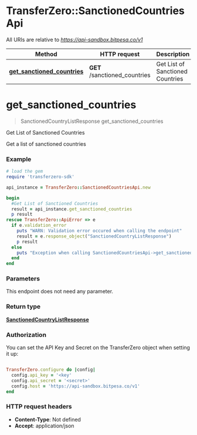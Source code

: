 # TransferZero::SanctionedCountriesApi

All URIs are relative to *https://api-sandbox.bitpesa.co/v1*

Method | HTTP request | Description
------------- | ------------- | -------------
[**get_sanctioned_countries**](SanctionedCountriesApi.md#get_sanctioned_countries) | **GET** /sanctioned_countries | Get List of Sanctioned Countries


# **get_sanctioned_countries**
> SanctionedCountryListResponse get_sanctioned_countries

Get List of Sanctioned Countries

Get a list of sanctioned countries

### Example
```ruby
# load the gem
require 'transferzero-sdk'

api_instance = TransferZero::SanctionedCountriesApi.new

begin
  #Get List of Sanctioned Countries
  result = api_instance.get_sanctioned_countries
  p result
rescue TransferZero::ApiError => e
  if e.validation_error
    puts "WARN: Validation error occured when calling the endpoint"
    result = e.response_object("SanctionedCountryListResponse")
    p result
  else
    puts "Exception when calling SanctionedCountriesApi->get_sanctioned_countries: #{e}"
  end
end
```

### Parameters
This endpoint does not need any parameter.

### Return type

[**SanctionedCountryListResponse**](SanctionedCountryListResponse.md)

### Authorization

You can set the API Key and Secret on the TransferZero object when setting it up:

```ruby

TransferZero.configure do |config|
  config.api_key = '<key'
  config.api_secret = '<secret>'
  config.host = 'https://api-sandbox.bitpesa.co/v1'
end

```

### HTTP request headers

 - **Content-Type**: Not defined
 - **Accept**: application/json



